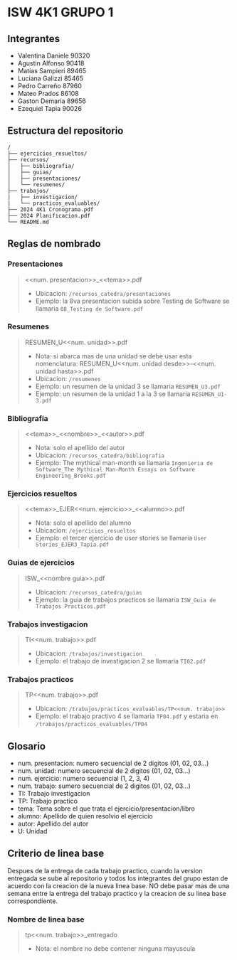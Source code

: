 # ISW 4K1 GRUPO 1

## Integrantes

- Valentina Daniele 90320
- Agustin Alfonso 90418
- Matias Sampieri 89465
- Luciana Galizzi 85465
- Pedro Carreño 87960
- Mateo Prados 86108
- Gaston Demaria 89656
- Ezequiel Tapia 90026

## Estructura del repositorio

```
/
├── ejercicios_resueltos/
├── recursos/
│   ├── bibliografia/
│   ├── guias/
│   ├── presentaciones/
│   └── resumenes/
├── trabajos/
|   ├── investigacion/
|   └── practicos_evaluables/
├── 2024 4K1 Cronograma.pdf
├── 2024 Planificacion.pdf 
└── README.md
```

## Reglas de nombrado

### Presentaciones
> <<num. presentacion\>>\_<<tema\>>.pdf
> - Ubicacion: `/recursos_catedra/presentaciones`
> - Ejemplo: la 8va presentacion subida sobre Testing de Software se llamaria `08_Testing de Software.pdf` 

### Resumenes
> RESUMEN\_U<<num. unidad\>>.pdf
> - Nota: si abarca mas de una unidad se debe usar esta nomenclatura: RESUMEN\_U<<num. unidad desde\>>-<<num. unidad hasta\>>.pdf
> - Ubicacion: `/resumenes`
> - Ejemplo: un resumen de la unidad 3 se llamaria `RESUMEN_U3.pdf`
> - Ejemplo: un resumen de la unidad 1 a la 3 se llamaria `RESUMEN_U1-3.pdf`

### Bibliografia
> <<tema\>>\_<<nombre\>>\_<<autor\>>.pdf
> - Nota: solo el apellido del autor
> - Ubicacion: `/recursos_catedra/bibliografia`
> - Ejemplo: The mythical man-month se llamaria `Ingenieria de Software_The Mythical Man-Month Essays on Software Engineering_Brooks.pdf`

### Ejercicios resueltos
> <<tema\>>\_EJER<<num. ejercicio\>>\_<<alumno\>>.pdf
> - Nota: solo el apellido del alumno
> - Ubicacion: `/ejercicios_resueltos`
> - Ejemplo: el tercer ejercicio de user stories se llamaria `User Stories_EJER3_Tapia.pdf`

### Guias de ejercicios
> ISW_<<nombre guia\>>.pdf
> - Ubicacion: `/recursos_catedra/guias`
> - Ejemplo: la guia de trabajos practicos se llamaria `ISW_Guia de Trabajos Practicos.pdf` 

### Trabajos investigacion
> TI<<num. trabajo\>>.pdf
> - Ubicacion: `/trabajos/investigacion`
> - Ejemplo: el trabajo de investigacion 2 se llamaria `TI02.pdf`

### Trabajos practicos
> TP<<num. trabajo\>>.pdf
> - Ubicacion: `/trabajos/practicos_evaluables/TP<<num. trabajo>>`
> - Ejemplo: el trabajo practivo 4 se llamaria `TP04.pdf` y estaria en `/trabajos/practicos_evaluables/TP04`


## Glosario
- num. presentacion: numero secuencial de 2 digitos (01, 02, 03...) 
- num. unidad: numero secuencial de 2 digitos (01, 02, 03...)
- num. ejercicio: numero secuencial (1, 2, 3, 4)  
- num. trabajo: sumero secuencial de 2 digitos (01, 02, 03...)
- TI: Trabajo investigacion
- TP: Trabajo practico
- tema: Tema sobre el que trata el ejercicio/presentacion/libro
- alumno: Apellido de quien resolvio el ejercicio
- autor: Apellido del autor
- U: Unidad

## Criterio de linea base

Despues de la entrega de cada trabajo practico, cuando la version entregada se sube al repositorio y todos los integrantes del grupo estan de acuerdo con la creacion de la nueva linea base. NO debe pasar mas de una semana entre la entrega del trabajo practico y la creacion de su linea base correspondiente.

### Nombre de linea base 
> tp<<num. trabajo>>_entregado
> - Nota: el nombre no debe contener ninguna mayuscula